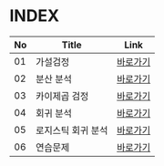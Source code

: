 # INDEX

|No|Title|Link|
|-|-|-|
|01|가설검정|[바로가기](./01)|
|02|분산 분석|[바로가기](./02)|
|03|카이제곱 검정|[바로가기](./03)|
|04|회귀 분석|[바로가기](./04)|
|05|로지스틱 회귀 분석|[바로가기](./05)|
|06|연습문제|[바로가기](./06)|

<br>
